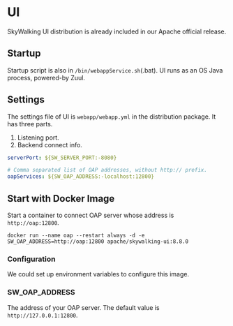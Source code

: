 # UI
SkyWalking UI distribution is already included in our Apache official release.

## Startup
Startup script is also in `/bin/webappService.sh`(.bat). UI runs as an OS Java process, powered-by Zuul.

## Settings
The settings file of UI is  `webapp/webapp.yml` in the distribution package. It has three parts.

1. Listening port.
1. Backend connect info.

```yaml
serverPort: ${SW_SERVER_PORT:-8080}

# Comma separated list of OAP addresses, without http:// prefix.
oapServices: ${SW_OAP_ADDRESS:-localhost:12800}
```

## Start with Docker Image

Start a container to connect OAP server whose address is `http://oap:12800`.

```shell
docker run --name oap --restart always -d -e SW_OAP_ADDRESS=http://oap:12800 apache/skywalking-ui:8.8.0
```

### Configuration

We could set up environment variables to configure this image.

### SW_OAP_ADDRESS

The address of your OAP server. The default value is `http://127.0.0.1:12800`.

